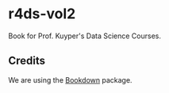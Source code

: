 # r4ds-vol2
Book for Prof. Kuyper's Data Science Courses.

## Credits

We are using the [Bookdown](https://bookdown.org/) package.
